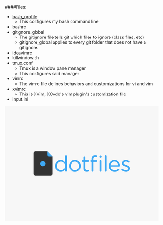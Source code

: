 
####Files:
* [bash_profile](./.bash_profile)
  * This configures my bash command line
* bashrc
* gitignore_global
  * The gitignore file tells git which files to ignore (class files, etc)
  * gitignore_global applies to every git folder that does not have a gitignore.
* ideavimrc
* killwindow.sh
* tmux.conf
  * Tmux is a window pane manager
  * This configures said manager
* vimrc
  * The vimrc file defines behaviors and customizations for vi and vim
* xvimrc
  * This is XVim, XCode's vim plugin's customization file
* input.ini

![dotfiles logo][logo]

[logo]: https://github.com/YangVincent/dotfiles/blob/master/dotfiles-logo.png
